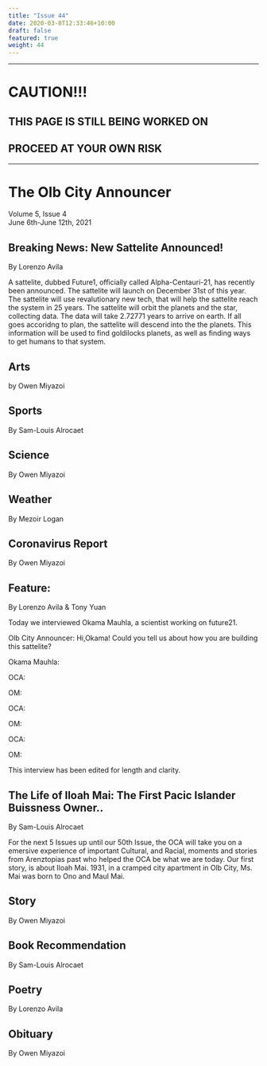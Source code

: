 ```yaml
---
title: "Issue 44"
date: 2020-03-8T12:33:46+10:00
draft: false
featured: true
weight: 44
---
```


------------------------
# CAUTION!!!    
## THIS PAGE IS STILL BEING WORKED ON    
## PROCEED AT YOUR OWN RISK    
------------------------

# The Olb City Announcer    
Volume 5, Issue 4   
June 6th-June 12th, 2021    

## Breaking News: New Sattelite Announced!
By Lorenzo Avila

A sattelite, dubbed Future1, officially called Alpha-Centauri-21, has recently been announced. The sattelite will launch on December 31st of this year. The sattelite will use revalutionary new tech, that will help the sattelite reach the system in 25 years. The sattelite will orbit the planets and the star, collecting data. The data will take 2.72771 years to arrive on earth. If all goes accoridng to plan, the sattelite will descend into the the planets. This information will be used to find goldilocks planets, as well as finding ways to get humans to that system. 

## Arts
by Owen Miyazoi



## Sports
By Sam-Louis Alrocaet



## Science
By Owen Miyazoi



## Weather
By Mezoir Logan



## Coronavirus Report
By Owen Miyazoi    



## Feature: 
By Lorenzo Avila & Tony Yuan

Today we interviewed Okama Mauhla, a scientist working on future21.

Olb City Announcer: Hi,Okama! Could you tell us about how you are building this sattelite?

Okama Mauhla: 

OCA: 

OM: 

OCA: 

OM: 

OCA: 

OM: 

This interview has been edited for length and clarity.

## The Life of Iloah Mai: The First Pacic Islander Buissness Owner..
By Sam-Louis Alrocaet

For the next 5 Issues up until our 50th Issue, the OCA will take you on a emersive experience of important Cultural, and Racial, moments and stories from Arenztopias past who helped the OCA be what we are today. Our first story, is about Iloah Mai. 1931, in a cramped city apartment in Olb City, Ms. Mai was born to Ono and Maul Mai. 


## Story
By Owen Miyazoi



## Book Recommendation
By Sam-Louis Alrocaet



## Poetry
By Lorenzo Avila



## Obituary
By Owen Miyazoi

